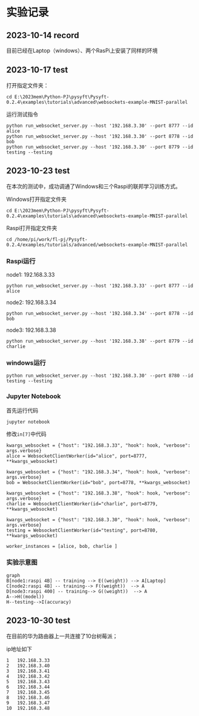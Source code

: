 # 实验记录

## 2023-10-14 record
目前已经在Laptop（windows）、两个RasPi上安装了同样的环境

## 2023-10-17 test
打开指定文件夹：
	
	cd E:\2023mem\Python-PJ\pysyft\Pysyft-0.2.4\examples\tutorials\advanced\websockets-example-MNIST-parallel


运行测试指令

	python run_websocket_server.py --host '192.168.3.30' --port 8777 --id alice
	python run_websocket_server.py --host '192.168.3.30' --port 8778 --id bob
	python run_websocket_server.py --host '192.168.3.30' --port 8779 --id testing --testing

## 2023-10-23 test

在本次的测试中，成功调通了Windows和三个Raspi的联邦学习训练方式。

Windows打开指定文件夹

	cd E:\2023mem\Python-PJ\pysyft\Pysyft-0.2.4\examples\tutorials\advanced\websockets-example-MNIST-parallel

Raspi打开指定文件夹

	cd /home/pi/work/fl-pj/Pysyft-0.2.4/examples/tutorials/advanced/websockets-example-MNIST-parallel

### Raspi运行

node1: 192.168.3.33
	
	python run_websocket_server.py --host '192.168.3.33' --port 8777 --id alice
	
node2: 192.168.3.34

	python run_websocket_server.py --host '192.168.3.34' --port 8778 --id bob

node3: 192.168.3.38
	
	python run_websocket_server.py --host '192.168.3.38' --port 8779 --id charlie

### windows运行

	python run_websocket_server.py --host '192.168.3.30' --port 8780 --id testing --testing

### Jupyter Notebook
首先运行代码

	jupyter notebook

修改`in[7]`中代码
	  
	kwargs_websocket = {"host": "192.168.3.33", "hook": hook, "verbose": args.verbose}  
	alice = WebsocketClientWorker(id="alice", port=8777, **kwargs_websocket) 
	
	kwargs_websocket = {"host": "192.168.3.34", "hook": hook, "verbose": args.verbose}  
	bob = WebsocketClientWorker(id="bob", port=8778, **kwargs_websocket)
	
	kwargs_websocket = {"host": "192.168.3.38", "hook": hook, "verbose": args.verbose} 
	charlie = WebsocketClientWorker(id="charlie", port=8779, **kwargs_websocket)

	kwargs_websocket = {"host": "192.168.3.30", "hook": hook, "verbose": args.verbose} 
	testing = WebsocketClientWorker(id="testing", port=8780, **kwargs_websocket)

	worker_instances = [alice, bob, charlie ]

### 实验示意图

```mermaid
graph 
B[node1:raspi 4B] -- training --> E((weight)) --> A[Laptop]
C[node2:raspi 4B] -- training--> F((weight))  --> A
D[node3:raspi 400] -- training--> G((weight))  --> A
A-->H((model))
H--testing-->I(accuracy)
```

## 2023-10-30 test

在目前的华为路由器上一共连接了10台树莓派；

ip地址如下
	
	1	192.168.3.33
	2	192.168.3.40
	3	192.168.3.41
	4	192.168.3.42
	5	192.168.3.43
	6	192.168.3.44
	7	192.168.3.45
	8	192.168.3.46
	9	192.168.3.47
	10	192.168.3.48
<!--stackedit_data:
eyJoaXN0b3J5IjpbLTIxNjM5NTg3MywtMTMxOTg0NDc4NSwtMj
c2NzEwNjk4LDE0NjM2NjM2OTMsMTQ2MjAyOTQzOCwxMjEyMDE4
NDI0LDE5Mzk1MzI4MTAsMTE0NzIxNjAxNCwtMTIyNTgzMzMzNy
wxMDM5OTAwNjk1LC0xMzM1MjczMDQ5LDcyNDcxOTkzLC01NzYz
ODI0MDgsLTE3ODE2NjA2NDddfQ==
-->